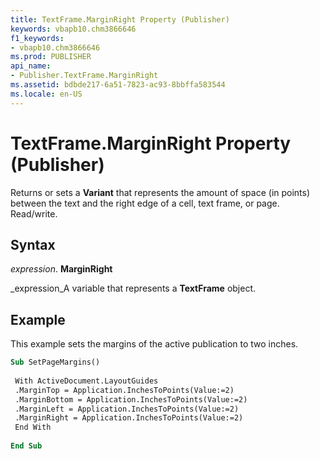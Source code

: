 ```yaml
---
title: TextFrame.MarginRight Property (Publisher)
keywords: vbapb10.chm3866646
f1_keywords:
- vbapb10.chm3866646
ms.prod: PUBLISHER
api_name:
- Publisher.TextFrame.MarginRight
ms.assetid: bdbde217-6a51-7823-ac93-8bbffa583544
ms.locale: en-US
---
```



# TextFrame.MarginRight Property (Publisher)

Returns or sets a  **Variant** that represents the amount of space (in points) between the text and the right edge of a cell, text frame, or page. Read/write.


## Syntax

 _expression_. **MarginRight**

 _expression_A variable that represents a  **TextFrame** object.


## Example

This example sets the margins of the active publication to two inches.


```vb
Sub SetPageMargins() 
 
 With ActiveDocument.LayoutGuides 
 .MarginTop = Application.InchesToPoints(Value:=2) 
 .MarginBottom = Application.InchesToPoints(Value:=2) 
 .MarginLeft = Application.InchesToPoints(Value:=2) 
 .MarginRight = Application.InchesToPoints(Value:=2) 
 End With 
 
End Sub
```


